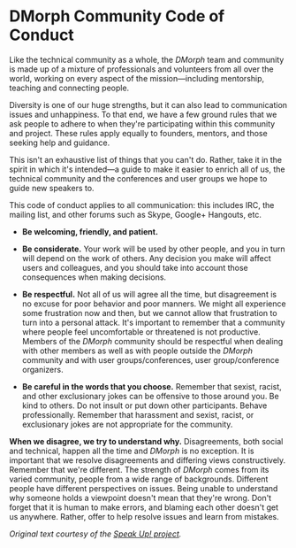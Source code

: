 <!-- SPDX-FileCopyrightText: 2025 The DMorph contributors.
     SPDX-License-Identifier: MPL-2.0
-->

DMorph Community Code of Conduct
=================================

Like the technical community as a whole, the *DMorph* team and community is
made up of a mixture of professionals and volunteers from all over the world,
working on every aspect of the mission—including mentorship, teaching and
connecting people.

Diversity is one of our huge strengths, but it can also lead to communication
issues and unhappiness. To that end, we have a few ground rules that we ask
people to adhere to when they're participating within this community and
project. These rules apply equally to founders, mentors, and those seeking help
and guidance.

This isn't an exhaustive list of things that you can't do. Rather, take it in
the spirit in which it's intended—a guide to make it easier to enrich all of
us, the technical community and the conferences and user groups we hope to guide
new speakers to.

This code of conduct applies to all communication: this includes IRC, the
mailing list, and other forums such as Skype, Google+ Hangouts, etc.

* __Be welcoming, friendly, and patient.__

* __Be considerate.__ Your work will be used by other people, and you in turn
  will depend on the work of others. Any decision you make will affect users and
  colleagues, and you should take into account those consequences when making
  decisions.

* __Be respectful.__ Not all of us will agree all the time, but disagreement is
  no excuse for poor behavior and poor manners. We might all experience some
  frustration now and then, but we cannot allow that frustration to turn into a
  personal attack. It's important to remember that a community where people feel
  uncomfortable or threatened is not productive. Members of the *DMorph*
  community should be respectful when dealing with other members as well as with
  people outside the *DMorph* community and with user groups/conferences,
  user group/conference organizers.

* __Be careful in the words that you choose.__ Remember that sexist, racist, and
  other exclusionary jokes can be offensive to those around you. Be kind to
  others. Do not insult or put down other participants. Behave professionally.
  Remember that harassment and sexist, racist, or exclusionary jokes are not
  appropriate for the community.

__When we disagree, we try to understand why.__ Disagreements, both social and
technical, happen all the time and *DMorph* is no exception. It is important
that we resolve disagreements and differing views constructively. Remember that
we're different. The strength of *DMorph* comes from its varied community,
people from a wide range of backgrounds. Different people have different
perspectives on issues. Being unable to understand why someone holds a viewpoint
doesn't mean that they're wrong. Don't forget that it is human to make errors,
and blaming each other doesn't get us anywhere. Rather, offer to help resolve
issues and learn from mistakes.

*Original text courtesy of the
[Speak Up! project](http://web.archive.org/web/20141109123859/http://speakup.io/coc.html).*
